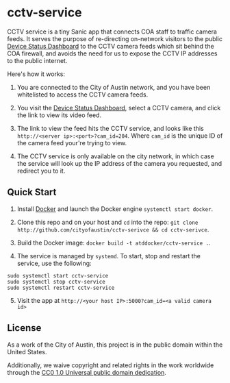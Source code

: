# cctv-service

CCTV service is a tiny Sanic app that connects COA staff to traffic camera feeds. It serves the purpose of re-directing on-network visitors to the public [Device Status Dashboard](http://transportaiton.austintexas.io/device-status) to the CCTV camera feeds which sit behind the COA firewall, and avoids the need for us to expose the CCTV IP addresses to the public internet.

Here's how it works:

1. You are connected to the City of Austin network, and you have been whitelisted to access the CCTV camera feeds.

2. You visit the [Device Status Dashboard](http://transportation.austintexas.io/device-status), select a CCTV camera, and click the link to view its video feed.

3. The link to view the feed hits the CCTV service, and looks like this `http://<server ip>:<port>?cam_id=204`. Where `cam_id` is the unique ID of the camera feed your're trying to view.

4. The CCTV service is only available on the city network, in which case the service will look up the IP address of the camera you requested, and redirect you to it.

## Quick Start

1. Install [Docker](https://docs.docker.com/) and launch the Docker engine `systemctl start docker`.

2. Clone this repo and on your host and `cd` into the repo: `git clone http://github.com/cityofaustin/cctv-serivce && cd cctv-serivce`.

3. Build the Docker image: `docker build -t atddocker/cctv-service .`.

4. The service is managed by `systemd`. To start, stop and restart the service, use the following:

```
sudo systemctl start cctv-service
sudo systemctl stop cctv-service
sudo systemctl restart cctv-service
```

5. Visit the app at `http://<your host IP>:5000?cam_id=<a valid camera id>`

## License

As a work of the City of Austin, this project is in the public domain within the United States.

Additionally, we waive copyright and related rights in the work worldwide through the [CC0 1.0 Universal public domain dedication](https://creativecommons.org/publicdomain/zero/1.0/).
